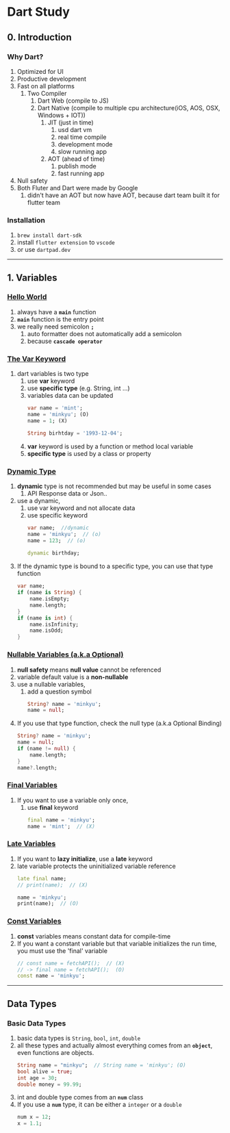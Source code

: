# Dart Study
## 0. Introduction
### Why Dart?
1. Optimized for UI
2. Productive development
3. Fast on all platforms
	1. Two Compiler
		1. Dart Web (compile to JS)
		2. Dart Native (compile to multiple cpu architecture(iOS, AOS, OSX, Windows + IOT))
			1. JIT (just in time)
				1. usd dart vm
				2. real time compile
				3. development mode
				4. slow running app
			3. AOT (ahead of time)
				1. publish mode
				2. fast running app
4. Null safety
5. Both Fluter and Dart were made by Google
	1. didn't have an AOT but now have AOT, because dart team built it for flutter team
### Installation
1. `brew install dart-sdk`
2. install `flutter extension` to `vscode`
3. or use `dartpad.dev`
---
## 1. Variables
### [Hello World](Code/0-Introduction/main.dart)
1. always have a **`main`** function
2. **`main`** function is the entry point
3. we really need semicolon **`;`** 
	1. auto formatter does not automatically add a semicolon
	2. because **`cascade operator`**
### [The Var Keyword](Code/1-Variables/var.dart)
1. dart variables is two type
	1. use **var** keyword
	2. use **specific type** (e.g. String, int ...)
	3. variables data can be updated
	   ```dart 
	   var name = 'mint'; 
	   name = 'minkyu'; (O) 
	   name = 1; (X)
	   
	   String birhtday = '1993-12-04';
	   ```
	4. **var** keyword is used by a function or method local variable
	5. **specific type** is used by a class or property
### [Dynamic Type](Code/1-Variables/dynamic.dart)
1. **dynamic** type is not recommended but may be useful in some cases
	1. API Response data or Json..
2. use a dynamic,
	1. use var keyword and not allocate data
	2. use specific keyword
	    ```dart
	    var name;  //dynamic
	    name = 'minkyu';  // (o)
  	    name = 123;  // (o)
	  
	    dynamic birthday;
	    ```
3. If the dynamic type is bound to a specific type, you can use that type function
   ``` dart
   var name;
   if (name is String) {
       name.isEmpty;
       name.length;
   }
   if (name is int) {
       name.isInfinity;
       name.isOdd;
   }
   ```
### [Nullable Variables (a.k.a Optional)](Code/1-Variables/nullable.dart)
1. **null safety** means **null value** cannot be referenced
2. variable default value is a **non-nullable**
3. use a nullable variables,
	1. add a question symbol
	   ```dart
	   String? name = 'minkyu';
	   name = null;
	   ```
3. If you use that type function, check the null type (a.k.a Optional Binding)
    ```dart
    String? name = 'minkyu';
    name = null;
    if (name != null) {
	    name.length;
    }
    name?.length;
    ```
### [Final Variables](Code/1-Variables/final.dart)
1. If you want to use a variable only once,
	1. use **final** keyword
	    ```dart
	    final name = 'minkyu';
	    name = 'mint';  // (X)
	    ```
### [Late Variables](Code/1-Variables/late.dart)
1. If you want to **lazy initialize**, use a **late** keyword
2. late variable protects the uninitialized variable reference
    ```dart
    late final name;
    // print(name);  // (X)
   
    name = 'minkyu';
    print(name);  // (O)
    ```
### [Const Variables](Code/1-Variables/const.dart)
1. **const** variables means constant data for compile-time
2. If you want a constant variable but that variable initializes the run time, you must use the 'final' variable
   ```dart
   // const name = fetchAPI();  // (X)
   // -> final name = fetchAPI();  (O)
   const name = 'minkyu';
   ```
---
## Data Types
### Basic Data Types
1. basic data types is `String`, `bool`, `int`, `double` 
2. all these types and actually almost everything comes from an **`object`**, even functions are objects.
   ```dart
   String name = "minkyu";  // String name = 'minkyu'; (O)
   bool alive = true;
   int age = 30;
   double money = 99.99;
   ```
3. int and double type comes from an **`num`** class
4. If you use a **`num`** type, it can be either a `integer` or a `double`
   ```dart
   num x = 12;
   x = 1.1;
   ```
